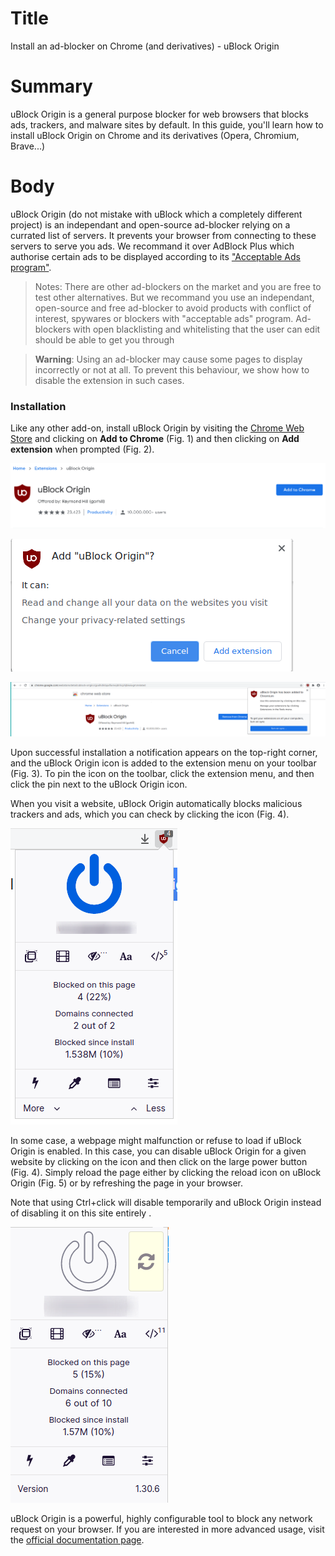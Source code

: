 # Title  #
Install an ad-blocker on Chrome (and derivatives) - uBlock Origin

# Summary #
uBlock Origin is a general purpose blocker for web browsers that blocks ads, trackers, and malware sites by default. In this guide, you'll learn how to install uBlock Origin on Chrome and its derivatives (Opera, Chromium, Brave...)

# Body #

uBlock Origin (do not mistake with uBlock which a completely different project) is an independant and open-source ad-blocker relying on a currated list of servers. It prevents your browser from connecting to these servers to serve you ads. We recommand it over AdBlock Plus which authorise certain ads to be displayed according to its ["Acceptable Ads program"](https://acceptableads.com/).

> Notes: There are other ad-blockers on the market and you are free to test other alternatives. But we recommand you use an independant, open-source and free ad-blocker to avoid products with conflict of interest, spywares or blockers with "acceptable ads" program. Ad-blockers with open blacklisting and whitelisting that the user can edit should be able to get you through

> **Warning**: Using an ad-blocker may cause some pages to display incorrectly or not at all. To prevent this behaviour, we show how to disable the extension in such cases.

### Installation ###
Like any other add-on, install uBlock Origin by visiting the [Chrome Web Store][1] and clicking on **Add to Chrome** (Fig. 1) and then clicking on **Add extension** when prompted (Fig. 2).

![Fig. 1: Download uBlock Origin](../images/Chrome/ublock-add.png?raw=true)

![Fig. 2: Add uBlock Origin to Chrome](../images/Chrome/ublock-prompt.png?raw=true)

![Fig. 3: Notification of successful installation](../images/Chrome/ublock-notify.png?raw=true)

Upon successful installation a notification appears on the top-right corner, and the uBlock Origin icon is added to the extension menu on your toolbar (Fig. 3). To pin the icon on the toolbar, click the extension menu, and then click the pin next to the uBlock Origin icon. 

When you visit a website, uBlock Origin automatically blocks malicious trackers and ads, which you can check by clicking the icon (Fig. 4).

![Fig. 4: uBlock Origin pop-up interface](../images/Chrome/ublock-test.png?raw=true)

In some case, a webpage might malfunction or refuse to load if uBlock Origin is enabled. In this case, you can disable uBlock Origin for a given website by clicking on the icon and then click on the large power button (Fig. 4). Simply reload the page either by clicking the reload icon on uBlock Origin (Fig. 5) or by refreshing the page in your browser.

Note that using Ctrl+click will disable temporarily and uBlock Origin instead of disabling it on this site entirely .

![Fig. 5: uBlock Origin whitelist a domain](../images/Chrome/ublock-whitelist.png?raw=true)

uBlock Origin is a powerful, highly configurable tool to block any network request on your browser. If you are interested in more advanced usage, visit the [official documentation page][2].

[1]: https://chrome.google.com/webstore/detail/ublock-origin/cjpalhdlnbpafiamejdnhcphjbkeiagm

[2]: https://github.com/gorhill/uBlock/wiki
